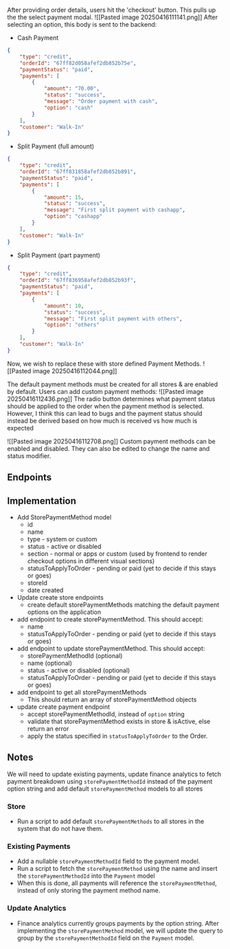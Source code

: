 After providing order details, users hit the 'checkout' button. This pulls up the the select payment modal.
![[Pasted image 20250416111141.png]]
After selecting an option, this body is sent to the backend:
- Cash Payment
```json
{
    "type": "credit",
    "orderId": "67ff82d058afef2db852b75e",
    "paymentStatus": "paid",
    "payments": [
        {
            "amount": "70.00",
            "status": "success",
            "message": "Order payment with cash",
            "option": "cash"
        }
    ],
    "customer": "Walk-In"
}
```
- Split Payment (full amount)
```json
{
    "type": "credit",
    "orderId": "67ff831858afef2db852b891",
    "paymentStatus": "paid",
    "payments": [
        {
            "amount": 15,
            "status": "success",
            "message": "First split payment with cashapp",
            "option": "cashapp"
        }
    ],
    "customer": "Walk-In"
}
```
- Split Payment (part payment)
```json
{
    "type": "credit",
    "orderId": "67ff836958afef2db852b93f",
    "paymentStatus": "paid",
    "payments": [
        {
            "amount": 10,
            "status": "success",
            "message": "First split payment with others",
            "option": "others"
        }
    ],
    "customer": "Walk-In"
}
```
Now, we wish to replace these with store defined Payment Methods.
![[Pasted image 20250416112044.png]]

The default payment methods must be created for all stores & are enabled by default.
Users can add custom payment methods:
![[Pasted image 20250416112436.png]]
The radio button determines what payment status should be applied to the order when the payment method is selected. However, I think this can lead to bugs and the payment status should instead be derived based on how much is received vs how much is expected

![[Pasted image 20250416112708.png]]
Custom payment methods can be enabled and disabled. They can also be edited to change the name and status modifier.
## Endpoints

## Implementation
- Add StorePaymentMethod model
	- id
	- name
	- type - system or custom
	- status - active or disabled
	- section - normal or apps or custom (used by frontend to render checkout options in different visual sections)
	- statusToApplyToOrder - pending or paid (yet to decide if this stays or goes)
	- storeId
	- date created
- Update create store endpoints
	- create default storePaymentMethods matching the default payment options on the application 
- add endpoint to create storePaymentMethod. This should accept:
	- name
	- statusToApplyToOrder - pending or paid (yet to decide if this stays or goes)
- add endpoint to update storePaymentMethod. This should accept:
	- storePaymentMethodId (optional)
	- name (optional) 
	- status - active or disabled (optional)
	- statusToApplyToOrder - pending or paid (yet to decide if this stays or goes)
- add endpoint to get all storePaymentMethods
	- This should return an array of storePaymentMethod objects
- update create payment endpoint
	- accept storePaymentMethodId, instead of `option` string
	- validate that storePaymentMethod exists in store & isActive, else return an error
	- apply the status specified in `statusToApplyToOrder` to the Order.
## Notes
We will need to update existing payments, update finance analytics to fetch payment breakdown using  `storePaymentMethodId` instead of the payment option string and add default `storePaymentMethod` models to all stores

### Store
- Run a script to add default `storePaymentMethods` to all stores in the system that do not have them. 
### Existing Payments
- Add a nullable `storePaymentMethodId` field to the payment model.
- Run a script to fetch the `storePaymentMethod` using the name and insert the `storePaymentMethodId` into the `Payment` model
- When this is done, all payments will reference the `storePaymentMethod`, instead of only storing the payment method name.
### Update Analytics
- Finance analytics currently groups payments by the option string. After implementing the `storePaymentMethod` model, we will update the query to group by the `storePaymentMethodId` field on the `Payment` model.